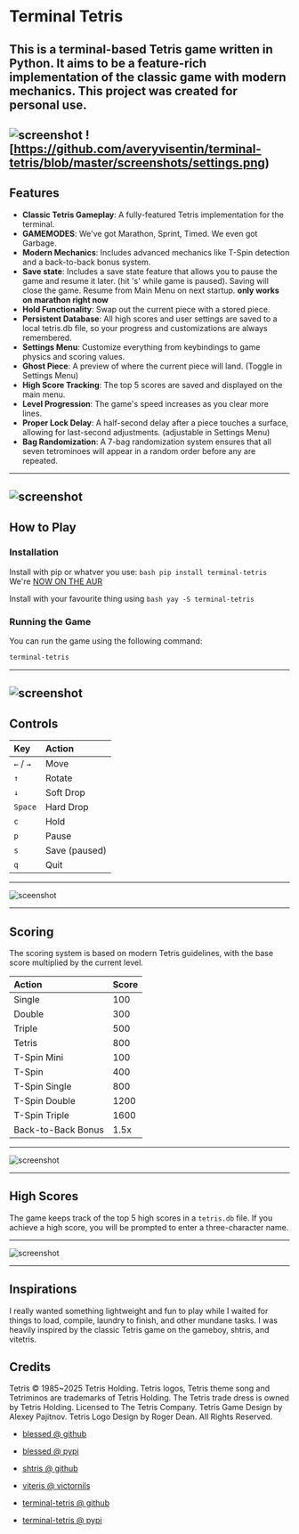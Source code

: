 # Terminal Tetris

This is a terminal-based Tetris game written in Python. It aims to be a feature-rich implementation of the classic game with modern mechanics. This project was created for personal use.
-----

![screenshot](https://github.com/averyvisentin/terminal-tetris/blob/master/screenshots/main-menu.png) ![https://github.com/averyvisentin/terminal-tetris/blob/master/screenshots/settings.png)
-----

## Features

  * **Classic Tetris Gameplay**: A fully-featured Tetris implementation for the terminal.
  * **GAMEMODES**: We've got Marathon, Sprint, Timed. We even got Garbage.
  * **Modern Mechanics**: Includes advanced mechanics like T-Spin detection and a back-to-back bonus system.
  * **Save state**: Includes a save state feature that allows you to pause the game and resume it later. (hit 's' while game is paused). Saving will close the game. Resume from Main Menu on next startup. **only works on marathon right now**
  * **Hold Functionality**: Swap out the current piece with a stored piece.
  * **Persistent Database**: All high scores and user settings are saved to a local tetris.db file, so your progress and customizations are always remembered.
  * **Settings Menu**: Customize everything from keybindings to game physics and scoring values.
  * **Ghost Piece**: A preview of where the current piece will land. (Toggle in Settings Menu)
  * **High Score Tracking**: The top 5 scores are saved and displayed on the main menu.
  * **Level Progression**: The game's speed increases as you clear more lines.
  * **Proper Lock Delay**: A half-second delay after a piece touches a surface, allowing for last-second adjustments. (adjustable in Settings Menu)
  * **Bag Randomization**: A 7-bag randomization system ensures that all seven tetrominoes will appear in a random order before any are repeated.

-----
![screenshot](https://github.com/averyvisentin/terminal-tetris/blob/master/screenshots/main-menu.png)
-----

## How to Play

### Installation

Install with pip or whatver you use:
    ```bash
    pip install terminal-tetris
    ```
We're [NOW ON THE AUR](https://aur.archlinux.org/packages/terminal-tetris)

Install with your favourite thing using
    ```bash
    yay -S terminal-tetris
    ```

### Running the Game

You can run the game using the following command:

```bash
terminal-tetris
```

-----
![screenshot](https://github.com/averyvisentin/terminal-tetris/blob/master/screenshots/garbage.png)
-----
## Controls

| Key         | Action        |
| :---------- | :------------ |
| `←` / `→`   | Move          |
| `↑`         | Rotate        |
| `↓`         | Soft Drop     |
| `Space`     | Hard Drop     |
| `c`         | Hold          |
| `p`         | Pause         |
| `s`         | Save (paused) |
| `q`         | Quit          |

-----

![sceenshot](https://github.com/averyvisentin/terminal-tetris/blob/master/screenshots/game-paused.png)

-----

## Scoring

The scoring system is based on modern Tetris guidelines, with the base score multiplied by the current level.

| Action              | Score     |
| :------------------ | :-------- |
| Single              | 100       |
| Double              | 300       |
| Triple              | 500       |
| Tetris              | 800       |
| T-Spin Mini         | 100       |
| T-Spin              | 400       |
| T-Spin Single       | 800       |
| T-Spin Double       | 1200      |
| T-Spin Triple       | 1600      |
| Back-to-Back Bonus  | 1.5x      |


-----

![screenshot](https://github.com/averyvisentin/terminal-tetris/blob/master/screenshots/new-score.png)

-----
## High Scores

The game keeps track of the top 5 high scores in a `tetris.db` file. If you achieve a high score, you will be prompted to enter a three-character name.

-----

![screenshot](https://github.com/averyvisentin/terminal-tetris/blob/master/screenshots/game-over.png)

-----

## Inspirations

I really wanted something lightweight and fun to play while I waited for things to load, compile, laundry to finish, and other mundane tasks.
I was heavily inspired by the classic Tetris game on the gameboy, shtris, and vitetris.

## Credits

Tetris © 1985~2025 Tetris Holding.
Tetris logos, Tetris theme song and Tetriminos are trademarks of Tetris Holding.
The Tetris trade dress is owned by Tetris Holding.
Licensed to The Tetris Company.
Tetris Game Design by Alexey Pajitnov.
Tetris Logo Design by Roger Dean.
All Rights Reserved.

- [blessed @ github](https://github.com/jquast/blessed)
- [blessed @ pypi](https://pypi.org/project/blessed/)
- [shtris @ github](https://github.com/ContentsViewer/shtris)
- [viteris @ victornils](https://www.victornils.net/tetris/)

- [terminal-tetris @ github](https://github.com/ContentsViewer/terminal-tetris)
- [terminal-tetris @ pypi](https://pypi.org/project/terminal-tetris/)
